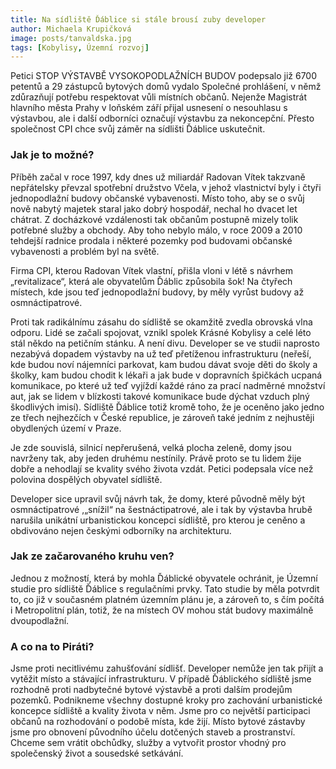 ```yaml
---
title: Na sídliště Ďáblice si stále brousí zuby developer
author: Michaela Krupičková
image: posts/tanvaldska.jpg
tags: [Kobylisy, Územní rozvoj]
---
```


Petici STOP VÝSTAVBĚ VYSOKOPODLAŽNÍCH BUDOV podepsalo již 6700 petentů a 29 zástupců bytových domů vydalo Společné prohlášení, v němž zdůrazňují potřebu respektovat vůli místních občanů. Nejenže Magistrát hlavního města Prahy  v loňském září přijal usnesení o nesouhlasu s výstavbou, ale i další odborníci označují výstavbu za nekoncepční. Přesto společnost CPI chce svůj záměr na sídlišti Ďáblice uskutečnit.

### Jak je to možné?

Příběh začal v roce 1997, kdy dnes už miliardář Radovan Vítek takzvaně nepřátelsky převzal spotřební družstvo Včela, v jehož vlastnictví byly i čtyři jednopodlažní budovy občanské vybavenosti. Místo toho, aby se o svůj nově nabytý majetek staral jako dobrý hospodář, nechal ho dvacet let chátrat. Z docházkové vzdálenosti tak občanům postupně mizely tolik potřebné služby a obchody. Aby toho nebylo málo, v roce 2009 a 2010 tehdejší radnice prodala i některé pozemky pod budovami občanské vybavenosti a problém byl na světě.

Firma CPI, kterou Radovan Vítek vlastní, přišla vloni v létě s návrhem „revitalizace“, která ale obyvatelům Ďáblic způsobila šok! Na čtyřech místech, kde jsou teď jednopodlažní budovy, by měly vyrůst budovy až osmnáctipatrové.

Proti tak radikálnímu zásahu do sídliště se okamžitě zvedla obrovská vlna odporu. Lidé se začali spojovat, vznikl spolek Krásné Kobylisy a celé léto stál někdo na petičním stánku. A není divu. Developer se ve studii naprosto nezabývá dopadem výstavby na už teď přetíženou infrastrukturu (neřeší, kde budou noví nájemníci parkovat, kam budou dávat svoje děti do školy a školky, kam budou chodit k lékaři a jak bude v dopravních špičkách ucpaná komunikace, po které už teď vyjíždí každé ráno za prací nadměrné množství aut, jak se lidem v blízkosti takové komunikace bude dýchat vzduch plný škodlivých imisí). Sídliště Ďáblice totiž kromě toho, že je oceněno jako jedno ze třech nejhezčích v České republice, je zároveň také jedním z nejhustěji obydlených území v Praze.

Je zde souvislá, silnicí nepřerušená, velká plocha zeleně, domy jsou navrženy tak, aby jeden druhému nestínily. Právě proto se tu lidem žije dobře a nehodlají se kvality svého života vzdát. Petici podepsala více než polovina dospělých obyvatel sídliště.

Developer sice upravil svůj návrh tak, že domy, které původně měly být osmnáctipatrové ,„snížil“ na šestnáctipatrové, ale i tak by výstavba hrubě narušila unikátní urbanistickou koncepci sídliště, pro kterou je ceněno a obdivováno nejen českými odborníky na architekturu.

### Jak ze začarovaného kruhu ven?

Jednou z možností, která by mohla Ďáblické obyvatele ochránit, je Územní studie pro sídliště Ďáblice s regulačními prvky. Tato studie by měla potvrdit to, co již v současném platném územním plánu je, a zároveň to, s čím počítá i Metropolitní plán, totiž, že na místech OV mohou stát budovy maximálně dvoupodlažní.

### A co na to Piráti?

Jsme proti necitlivému zahušťování sídlišť. Developer nemůže jen tak přijít a vytěžit místo a stávající infrastrukturu. V případě Ďáblického sídliště jsme rozhodně proti nadbytečné bytové výstavbě a proti dalším prodejům pozemků. Podnikneme všechny dostupné kroky pro zachování urbanistické koncepce sídliště a kvality života v něm. Jsme pro co největší participaci občanů na rozhodování o podobě místa, kde žijí. Místo bytové zástavby jsme pro obnovení původního účelu dotčených staveb a prostranství. Chceme sem vrátit obchůdky, služby a vytvořit prostor vhodný pro společenský život a sousedské setkávání.

